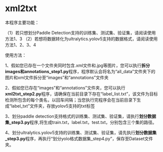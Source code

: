 # xml2txt
本程序主要功能：

（1）若只想划分Paddle Detection支持的训练集、测试集、验证集，请阅读使用方法1、3
（2）若想将数据转化为ultralytics.yolov5支持的数据格式，请阅读使用方法1、2、3、4

使用方法：

1、假如您已存在一个文件夹同时包含.xml文件和.jpg等图片，您可以执行<b>拆分images和annotations_step1.py</b>程序，程序默认会将名为“all_data”文件夹下的图片和xml文件拆分至“images”和“annotations”文件夹

2、假如您已存在“images”和“annotations”文件夹，您可以执行<b>xml2txt_step2.py</b>程序，请确保在当前目录下存在“label_list.txt”，该文件为目标检测所包含的每个类名，以回车间隔；当您执行完程序会在当前目录下生成“label_txt”文件夹，存放yolov5支持的txt标签

3、划分paddle detection支持格式的训练集、测试集、验证集，请执行<b>划分数据集_step3.py</b>程序,将生成train.txt，label.txt，test.txt，分别包含三个集的路径。

4、划分ultralytics.yolov5支持的训练集、测试集、验证集，请先执行<b>划分数据集_step3.py</b>程序，再执行“划分yolo格式数据集_step4.py”，保存至Dataset文件夹。
